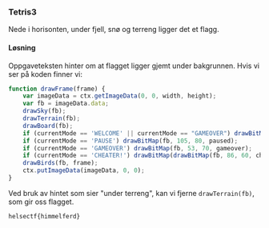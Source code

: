 ### Tetris3
Nede i horisonten, under fjell, snø og terreng ligger det et flagg.

#### Løsning
Oppgaveteksten hinter om at flagget ligger gjemt under bakgrunnen. Hvis vi ser på koden finner vi:
```javascript
function drawFrame(frame) {
    var imageData = ctx.getImageData(0, 0, width, height);
    var fb = imageData.data;
    drawSky(fb);
    drawTerrain(fb);
    drawBoard(fb);
    if (currentMode == 'WELCOME' || currentMode == "GAMEOVER") drawBitMap(fb, 110, 20, title);
    if (currentMode == 'PAUSE') drawBitMap(fb, 105, 80, paused);
    if (currentMode == 'GAMEOVER') drawBitMap(fb, 53, 70, gameover);
    if (currentMode == 'CHEATER!') drawBitMap(drawBitMap(fb, 86, 60, cheat));
    drawBirds(fb, frame);
    ctx.putImageData(imageData, 0, 0);
}
```
Ved bruk av hintet som sier "under terreng", kan vi fjerne `drawTerrain(fb)`, som gir oss flagget.

`helsectf{himmelferd}`